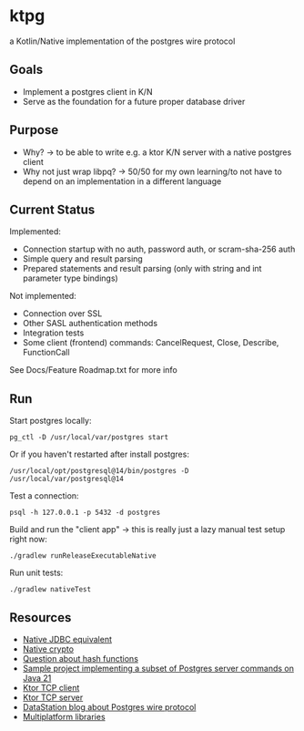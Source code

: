 # ktpg
a Kotlin/Native implementation of the postgres wire protocol

## Goals
- Implement a postgres client in K/N 
- Serve as the foundation for a future proper database driver

## Purpose
- Why? -> to be able to write e.g. a ktor K/N server with a native postgres client 
- Why not just wrap libpq? -> 50/50 for my own learning/to not have to depend on an implementation in a different language  

## Current Status
Implemented: 
- Connection startup with no auth, password auth, or scram-sha-256 auth 
- Simple query and result parsing 
- Prepared statements and result parsing (only with string and int parameter type bindings)

Not implemented: 
- Connection over SSL
- Other SASL authentication methods 
- Integration tests
- Some client (frontend) commands: CancelRequest, Close, Describe, FunctionCall
  
See Docs/Feature Roadmap.txt for more info

## Run
Start postgres locally: 
```shell
pg_ctl -D /usr/local/var/postgres start
```

Or if you haven't restarted after install postgres: 
```shell
/usr/local/opt/postgresql@14/bin/postgres -D /usr/local/var/postgresql@14
```

Test a connection: 
```shell
psql -h 127.0.0.1 -p 5432 -d postgres
```

Build and run the "client app" -> this is really just a lazy manual test setup right now: 
```shell
./gradlew runReleaseExecutableNative
```

Run unit tests:
```shell
./gradlew nativeTest
```

## Resources
- [Native JDBC equivalent](https://www.google.com/url?sa=t&rct=j&q=&esrc=s&source=web&cd=&ved=2ahUKEwiPlMzbwpmDAxXMElkFHXMwDw0QFnoECBEQAQ&url=https%3A%2F%2Fslack-chats.kotlinlang.org%2Ft%2F527178%2Fhi-what-is-the-support-for-databases-in-kotlin-native-e-g-is&usg=AOvVaw0IDhu0PnzfMq77WxGhNKzO&opi=89978449)
- [Native crypto](https://slack-chats.kotlinlang.org/t/522601/are-there-plans-from-jetbrains-for-a-multiplatform-crypto-li)
- [Question about hash functions](https://github.com/JetBrains/kotlin-native/issues/2466)
- [Sample project implementing a subset of Postgres server commands on Java 21](https://gavinray97.github.io/blog/postgres-wire-protocol-jdk-21)
- [Ktor TCP client](https://github.com/ktorio/ktor-documentation/blob/2.3.7/codeSnippets/snippets/sockets-client/src/main/kotlin/com/example/Application.kt)
- [Ktor TCP server](https://github.com/ktorio/ktor-documentation/tree/2.3.7/codeSnippets/snippets/embedded-server-native)
- [DataStation blog about Postgres wire protocol](https://datastation.multiprocess.io/blog/2022-02-08-the-world-of-postgresql-wire-compatibility.html)
- [Multiplatform libraries](https://github.com/AAkira/Kotlin-Multiplatform-Libraries)